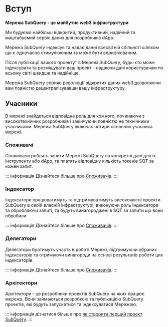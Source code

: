 # Вступ

**Мережа SubQuery - це майбутнє web3 інфраструктури**

Ми будуємо найбільш відкритий, продуктивний, надійний та маштабуємий сервіс даних для розробників dApp.

Мережа SubQuery індексує та надає данні всесвітній спільноті шляхом що є одночасно стимулюючим та може бути верифікованим.

Після публікації вашого проектут в Мережі SubQuery, будь-хто може індексувати та розміщувати ваш проект - надаючи дані користувачам по всьому світі швидше та надійніше.

Мережа SubQuery сприяє революції відкритих даних web3 дозволяючи вам повністю децентралізувавши вашу інфраструктуру.

## Учасники

В мережі знайдеться відповідна роль для кожного, починаючи з високотехнічних розробників і закінчуючи повністю не технічними учасниками. Мережа SubQuery включає чотири основних учасника мережі.

### Споживачі

Споживачи роблять запити Мережі SubQuery на конкретні дані для їх інструпенту або dApp, та платять відповідну кількість токенів SQT за кожен запит.

::: інформація Дізнайтеся більше про [Споживачів](./consumers.md). :::

### Індексатор

Індексатори працюватимуть та підтримуватимуть високоякісні проекти SubQuery в своїй власній інфраструктурі, виконуючи роль індексатора та обробляючи запиті, та будуть винагороджені в SQT за запити що вони обробили.

::: інформація Дізнайтеся більше про [Споживачів](./indexers.md). :::

### Делегатори

Делегатори братимуть участь в роботі Мережі, підтримуючи обраних Індексаторів та отримуючи винагороди на основі результатів роботи цих індексаторів.

::: інформація Дізнайтеся більше про [Споживачів](./delegators.md). :::

### Архітектори

Архітектори - це розробники проектів SubQuery на яких працює мережа. Вони займаються розробкою та публікацією SubQuery проектів, які будуть запускатися та індексуватися Мережою.

::: інформація дізнатися більше про [як створити перший проект SubQuery](../build/introduction.md). :::
